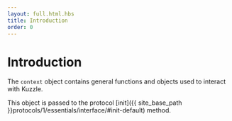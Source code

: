 ```yaml
---
layout: full.html.hbs
title: Introduction
order: 0
---
```


# Introduction

The `context` object contains general functions and objects used to interact with Kuzzle.

This object is passed to the protocol [init]({{ site_base_path }}protocols/1/essentials/interface/#init-default) method.

